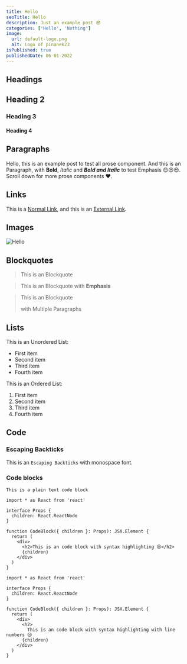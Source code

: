 ```yaml
---
title: Hello
seoTitle: Hello
description: Just an example post 😎
categories: ['Hello', 'Nothing']
image:
  url: default-logo.png
  alt: Logo of pinanek23
isPublished: true
publishedDate: 06-01-2022
---
```


## Headings

## Heading 2

### Heading 3

#### Heading 4

## Paragraphs

Hello, this is an example post to test all prose component. And this is an Paragraph, with **Bold**, _Italic_ and **_Bold and Italic_** to test Emphasis 😍😍😍. Scroll down for more prose components ❤️.

## Links

This is a [Normal Link](/), and this is an [External Link](https://www.youtube.com/watch?v=dQw4w9WgXcQ).

## Images

![Hello](/default-logo.png)

## Blockquotes

> This is an Blockquote

> This is an Blockquote with **Emphasis**

> This is an Blockquote
>
> with Multiple Paragraphs

## Lists

This is an Unordered List:

- First item
- Second item
- Third item
- Fourth item

This is an Ordered List:

1. First item
2. Second item
3. Third item
4. Fourth item

## Code

### Escaping Backticks

This is an `Escaping Backticks` with monospace font.

### Code blocks

```
This is a plain text code block
```

```tsx fileName=code-block.tsx
import * as React from 'react'

interface Props {
  children: React.ReactNode
}

function CodeBlock({ children }: Props): JSX.Element {
  return (
    <div>
      <h2>This is an code block with syntax highlighting 😍</h2>
      {children}
    </div>
  )
}
```

```tsx fileName=code-block.tsx showLineNumbers
import * as React from 'react'

interface Props {
  children: React.ReactNode
}

function CodeBlock({ children }: Props): JSX.Element {
  return (
    <div>
      <h2>
        This is an code block with syntax highlighting with line numbers 😍
      {children}
    </div>
  )
}
```
